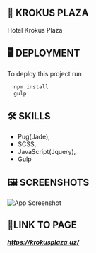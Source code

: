 
## 🏨 **KROKUS PLAZA**

Hotel Krokus Plaza
## 🖥️ **DEPLOYMENT**

To deploy this project run

```bash
  npm install
  gulp
```


## 🛠 **SKILLS**
- Pug(Jade),
- SCSS, 
- JavaScript(Jquery), 
- Gulp


## 🖼️ **SCREENSHOTS**

![App Screenshot](https://i.ibb.co/frk2Fjx/screencapture-krokusplaza-uz-2020-09-03-05-27-12.jpg)


## 🔗**LINK TO PAGE**

***https://krokusplaza.uz/***

